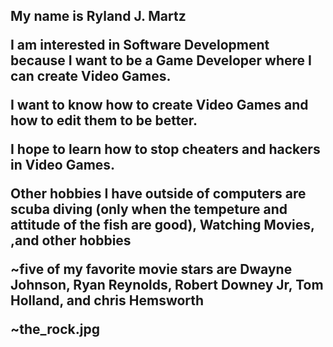 <h2>
My name is Ryland J. Martz

I am interested in Software Development because I want to be a Game Developer
where I can create Video Games.

I want to know how to create Video Games and how to edit them to be
better.

I hope to learn how to stop cheaters and hackers
in Video Games.

Other hobbies I have outside of computers are scuba diving (only when the tempeture and attitude of the fish are good),
Watching Movies, ,and other hobbies

~five of my favorite movie stars are Dwayne Johnson, Ryan Reynolds, Robert Downey Jr, Tom Holland, and chris Hemsworth 

~<img>the_rock.jpg</img>



